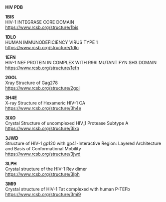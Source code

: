 **HIV PDB**

**1BIS**  
HIV-1 INTEGRASE CORE DOMAIN  
https://www.rcsb.org/structure/1bis

**1DLO**  
HUMAN IMMUNODEFICIENCY VIRUS TYPE 1  
https://www.rcsb.org/structure/1dlo

**1EFN**  
HIV-1 NEF PROTEIN IN COMPLEX WITH R96I MUTANT FYN SH3 DOMAIN  
https://www.rcsb.org/structure/1efn

**2GOL**  
Xray Structure of Gag278  
https://www.rcsb.org/structure/2gol

**3H4E**  
X-ray Structure of Hexameric HIV-1 CA  
https://www.rcsb.org/structure/3h4e

**3IXO**  
Crystal Structure of uncomplexed HIV_1 Protease Subtype A  
https://www.rcsb.org/structure/3ixo

**3JWD**  
Structure of HIV-1 gp120 with gp41-Interactive Region: Layered Architecture and Basis of Conformational Mobility  
https://www.rcsb.org/structure/3jwd

**3LPH**  
Crystal structure of the HIV-1 Rev dimer  
https://www.rcsb.org/structure/3lph

**3MI9**  
Crystal structure of HIV-1 Tat complexed with human P-TEFb  
https://www.rcsb.org/structure/3mi9

